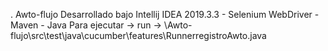 . Awto-flujo
Desarrollado bajo Intellij IDEA 2019.3.3 - Selenium WebDriver - Maven - Java
Para ejecutar -> run -> \Awto-flujo\src\test\java\cucumber\features\RunnerregistroAwto.java


